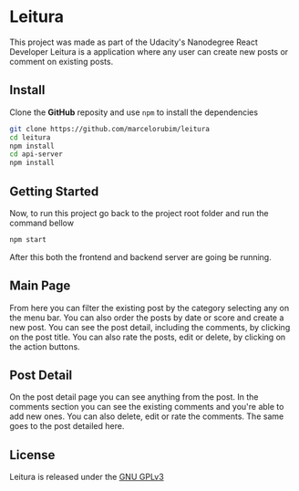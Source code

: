 # Leitura

This project was made as part of the Udacity's Nanodegree React Developer 
Leitura is a application where any user can create new posts or comment on existing posts.

## Install

Clone the **GitHub** reposity and use `npm` to install the dependencies

```sh
git clone https://github.com/marcelorubim/leitura
cd leitura
npm install
cd api-server
npm install
```

## Getting Started

Now, to run this project go back to the project root folder and run the command bellow

```sh
npm start
```

After this both the frontend and backend server are going be running.

## Main Page

From here you can filter the existing post by the category selecting any on the menu bar. You can also order the posts by date or score and create a new post.
You can see the post detail, including the comments, by clicking on the post title. You can also rate the posts, edit or delete, by clicking on the action buttons.

## Post Detail
 
On the post detail page you can see anything from the post. In the comments section you can see the existing comments and you're able to add new ones.
You can also delete, edit or rate the comments. The same goes to the post detailed here.

## License

Leitura is released under the [GNU GPLv3](https://www.gnu.org/licenses/gpl-3.0.txt)